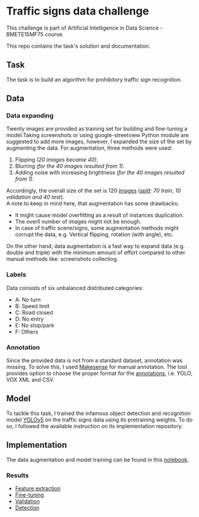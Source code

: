 # Traffic signs data challenge

This challenge is part of Artificial Intelligence in Data Science - BMETE15MF75 course. <br>

This repo contains the task's solution and documentation.

## Task
The task is to build an algorithm for prohibitory traffic sign recognition.

## Data
### Data expanding
Twenty images are provided as training set for building and fine-tuning a model.Taking screenshots or using google-streetview Python module are suggested to add more images, however, I expanded the size of the set by augmenting the data.
For augmentation, three methods were used:
<ol>
  <li>Flipping <i>(20 images became 40)</i>.</li>
  <li>Blurring <i>(for the 40 images resulted from 1)</i>.</li>
  <li>Adding noise with increasing brightness <i>(for the 40 images resulted from 1)</i>.</li>
</ol>

Accordingly, the overall size of the set is 120 [images](./data/training_images) (*[split](./data/data_split.xlsx): 70 train, 10 validation and 40 test*). <br>
A note to keep in mind here, that augmentation has some drawbacks:
<ul>
  <li>It might cause model overfitting as a result of instances duplication.</li>
  <li>The overll number of images might not be enough.</li>
  <li>In case of traffic scene/signs, some augmentation methods might corrupt the data, e.g. Vertical flipping, rotation (with angle), etc.</li>
</ul>

On the other hand, data augmentation is a fast way to expand data (e.g. double and triple) with the minimum amount of effort compared to other manual methods like: screenshots collecting.

### Labels
Data consists of six unbalanced distributed categories:
<ul>
  <li>A: No turn</li>
  <li>B: Speed limit</li>
  <li>C: Road closed</li>
  <li>D: No entry</li>
  <li>E: No stop/park</li>
  <li>F: Others</li>
</ul>

### Annotation
Since the provided data is not from a standard dataset, annotation was missing. To solve this, I used [Makesense](www.makesense.ai) for manual annotation. The tool provides option to choose the proper format for the [annotations](./data/annotation/), i.e. YOLO, VOX XML and CSV.

## Model
To tackle this task, I trained the infamous object detection and recognition model [YOLOv5](https://github.com/ultralytics/yolov5) on the traffic signs data using its pretraining weights. To do so, I followed the available instruction on its implementation repository.

## Implementation
The data augmentation and model training can be found in this [notebook](./implementation/AI_in_DS_TrafficSigns_HW_Q7WKU4_Modafar.ipynb).

### Results
<ul>
  <li><a href="./data/training_results/feature_extraction">Feature extraction</a></li>
  <li><a href="./data/training_results/finetune">Fine-tuning</a></li>
  <li><a href="./data/training_results/validation">Validation</a></li>
  <li><a href="./data/training_results/detect_test">Detection</a></li>
</ul>
